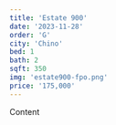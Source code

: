 ```yaml
---
title: 'Estate 900'
date: '2023-11-28'
order: 'G'
city: 'Chino'
bed: 1
bath: 2
sqft: 350
img: 'estate900-fpo.png'
price: '175,000'
---
```


Content
